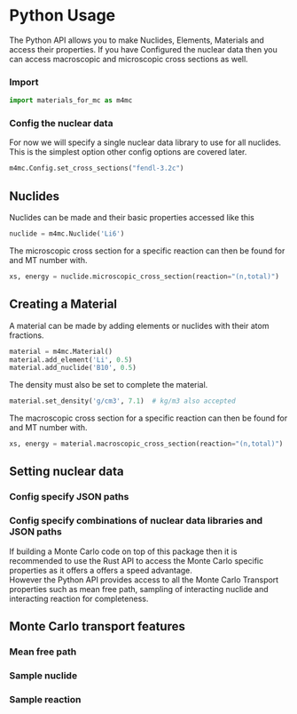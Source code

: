 # Python Usage

The Python API allows you to make Nuclides, Elements, Materials and access their properties. If you have Configured the nuclear data then you can access macroscopic and microscopic cross sections as well.


### Import

```python
import materials_for_mc as m4mc
```

### Config the nuclear data

For now we will specify a single nuclear data library to use for all nuclides.
This is the simplest option other config options are covered later.  

```python
m4mc.Config.set_cross_sections("fendl-3.2c")
```

## Nuclides

Nuclides can be made and their basic properties accessed like this

```python
nuclide = m4mc.Nuclide('Li6')
```

The microscopic cross section for a specific reaction can then be found for and MT number with.

```python
xs, energy = nuclide.microscopic_cross_section(reaction="(n,total)")
```


## Creating a Material

A material can be made by adding elements or nuclides with their atom fractions.

```python
material = m4mc.Material()
material.add_element('Li', 0.5)
material.add_nuclide('B10', 0.5)
```

The density must also be set to complete the material.

```python
material.set_density('g/cm3', 7.1)  # kg/m3 also accepted
```

The macroscopic cross section for a specific reaction can then be found for and MT number with.

```python
xs, energy = material.macroscopic_cross_section(reaction="(n,total)")
```

## Setting nuclear data




### Config specify JSON paths

### Config specify combinations of nuclear data libraries and JSON paths

If building a Monte Carlo code on top of this package then it is recommended to use the Rust API to access the Monte Carlo specific properties as it offers a offers a speed advantage.  
However the Python API provides access to all the Monte Carlo Transport properties such as mean free path, sampling of interacting nuclide and interacting reaction for completeness.


## Monte Carlo transport features

### Mean free path

### Sample nuclide

### Sample reaction